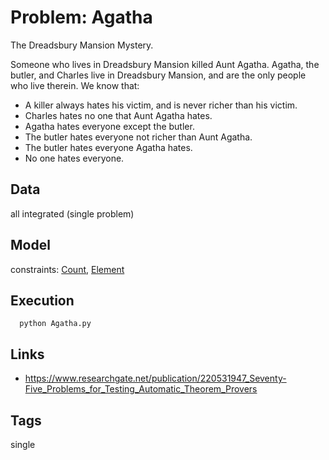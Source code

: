 # Problem: Agatha

The Dreadsbury Mansion Mystery.

Someone who lives in Dreadsbury Mansion killed Aunt Agatha.
Agatha, the butler, and Charles live in Dreadsbury Mansion, and are the only people who live therein.
We know that:
 - A killer always hates his victim, and is never richer than his victim.
 - Charles hates no one that Aunt Agatha hates.
 - Agatha hates everyone except the butler.
 - The butler hates everyone not richer than Aunt Agatha.
 - The butler hates everyone Agatha hates.
 - No one hates everyone.

## Data
  all integrated (single problem)

## Model
  constraints: [Count](https://pycsp.org/documentation/constraints/Count), [Element](https://pycsp.org/documentation/constraints/Element)

## Execution
```
  python Agatha.py
```

## Links
  - https://www.researchgate.net/publication/220531947_Seventy-Five_Problems_for_Testing_Automatic_Theorem_Provers

## Tags
  single
